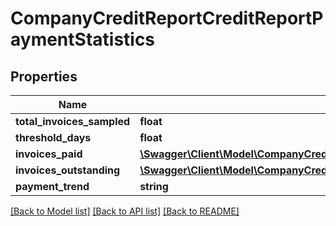 # CompanyCreditReportCreditReportPaymentStatistics

## Properties
Name | Type | Description | Notes
------------ | ------------- | ------------- | -------------
**total_invoices_sampled** | **float** |  | 
**threshold_days** | **float** |  | 
**invoices_paid** | [**\Swagger\Client\Model\CompanyCreditReportCreditReportPaymentStatisticsInvoicesPaid**](CompanyCreditReportCreditReportPaymentStatisticsInvoicesPaid.md) |  | 
**invoices_outstanding** | [**\Swagger\Client\Model\CompanyCreditReportCreditReportPaymentStatisticsInvoicesPaid**](CompanyCreditReportCreditReportPaymentStatisticsInvoicesPaid.md) |  | 
**payment_trend** | **string** |  | 

[[Back to Model list]](../README.md#documentation-for-models) [[Back to API list]](../README.md#documentation-for-api-endpoints) [[Back to README]](../README.md)


